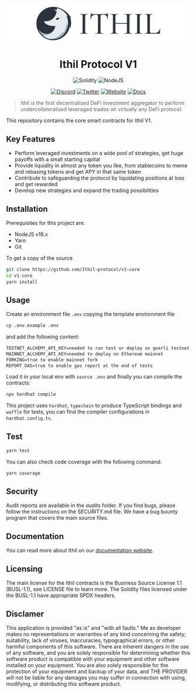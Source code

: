 ![ithil](header.png)

<h1 align="center">Ithil Protocol V1</h1>

<div align="center">

![Solidity](https://img.shields.io/badge/Solidity-0.8.12-e6e6e6?style=for-the-badge&logo=solidity&logoColor=black) ![NodeJS](https://img.shields.io/badge/Node.js-16.x-339933?style=for-the-badge&logo=nodedotjs&logoColor=white)

[![Discord](https://img.shields.io/badge/Discord-7289DA?style=for-the-badge&logo=discord&logoColor=white)](https://discord.gg/tEaGBcGdQC) [![Twitter](https://img.shields.io/badge/Twitter-1DA1F2?style=for-the-badge&logo=twitter&logoColor=white)](https://twitter.com/ithil_protocol) [![Website](https://img.shields.io/badge/Website-E34F26?style=for-the-badge&logo=Google-chrome&logoColor=white)](https://ithil.fi/) [![Docs](https://img.shields.io/badge/Docs-7B36ED?style=for-the-badge&logo=gitbook&logoColor=white)](https://docs.ithil.fi/)

</div>

> Ithil is the first decentralised DeFi investment aggregator to perform undercollateralised leveraged trades on virtually any DeFi protocol.

This repository contains the core smart contracts for Ithil V1.

## Key Features

- Perform leveraged investments on a wide pool of strategies, get huge payoffs with a small starting capital
- Provide liquidity in almost any token you like, from stablecoins to meme and rebasing tokens and get APY in that same token
- Contribute to safeguarding the protocol by liquidating positions at loss and get rewarded
- Develop new strategies and expand the trading possibilities

## Installation

Prerequisites for this project are:

- NodeJS v16.x
- Yarn
- Git

To get a copy of the source

```bash
git clone https://github.com/Ithil-protocol/v1-core
cd v1-core
yarn install
```

## Usage

Create an environment file `.env` copying the template environment file

```bash
cp .env.example .env
```

and add the following content:

```text
TESTNET_ALCHEMY_API_KEY=needed to run test or deploy on goerli testnet
MAINNET_ALCHEMY_API_KEY=needed to deploy on Ethereum mainnet
FORKING=true to enable mainnet fork
REPORT_GAS=true to enable gas report at the end of tests
```

Load it in your local env with `source .env` and finally you can compile the contracts:

```bash
npx hardhat compile
```

This project uses `hardhat`, `typechain` to produce TypeScript bindings and `waffle` for tests, you can find the compiler configurations in `hardhat.config.ts`.

## Test

```bash
yarn test
```

You can also check code coverage with the following command:

```bash
yarn coverage
```

## Security

Audit reports are available in the _audits_ folder.
If you find bugs, please follow the instructions on the SECURITY.md file. We have a bug bounty program that covers the main source files.

## Documentation

You can read more about Ithil on our [documentation website](https://docs.ithil.fi/).

## Licensing

The main license for the Ithil contracts is the Business Source License 1.1 (BUSL-1.1), see LICENSE file to learn more. The Solidity files licensed under the BUSL-1.1 have appropriate SPDX headers.

## Disclamer

This application is provided "as is" and "with all faults." Me as developer makes no representations or warranties of any kind concerning the safety, suitability, lack of viruses, inaccuracies, typographical errors, or other harmful components of this software. There are inherent dangers in the use of any software, and you are solely responsible for determining whether this software product is compatible with your equipment and other software installed on your equipment. You are also solely responsible for the protection of your equipment and backup of your data, and THE PROVIDER will not be liable for any damages you may suffer in connection with using, modifying, or distributing this software product.
